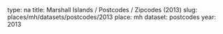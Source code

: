 type: na
title: Marshall Islands / Postcodes / Zipcodes (2013)
slug: places/mh/datasets/postcodes/2013
place: mh
dataset: postcodes
year: 2013

